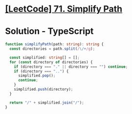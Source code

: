 # [[LeetCode] 71. Simplify Path](https://leetcode.com/problems/simplify-path/description)

# Solution - TypeScript

```typescript
function simplifyPath(path: string): string {
  const directories = path.split(/\/+/g);

  const simplified: string[] = [];
  for (const directory of directories) {
    if (directory === "." || directory === "") continue;
    if (directory === "..") {
      simplified.pop();
      continue;
    }
    simplified.push(directory);
  }

  return "/" + simplified.join("/");
}
```
